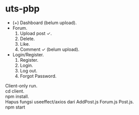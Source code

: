 ﻿# uts-pbp
* (+) Dashboard (belum upload).  
* Forum.   
    1. Upload post ✓.  
    2. Delete.  
    3.    Like.  
    4.   Comment ✓ (belum upload).  
* Login/Register.  
    1.    Register.  
    2.   Login.  
    3.   Log out.  
    4.    Forgot Password.

Client-only run.  
cd client.  
npm install.  
Hapus fungsi useeffect/axios dari AddPost.js Forum.js Post.js.  
npm start
